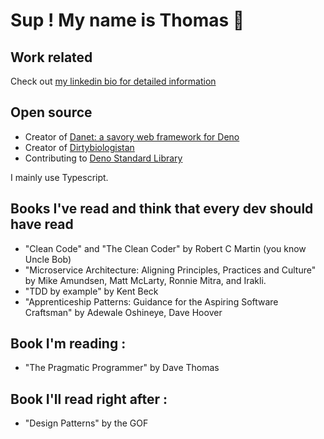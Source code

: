 # Sup ! My name is Thomas 🍕

## Work related

Check out [my linkedin bio for detailed information](https://www.linkedin.com/in/thomascruveilher/)

## Open source

- Creator of [Danet: a savory web framework for Deno](https://github.com/Sorikairox/Danet)
- Creator of [Dirtybiologistan](https://github.com/Sorikairox/Micronation)
- Contributing to [Deno Standard Library](https://github.com/denoland/deno_std)

I mainly use Typescript.

## Books I've read and think that every dev should have read


- "Clean Code" and "The Clean Coder" by Robert C Martin (you know Uncle Bob)
- "Microservice Architecture: Aligning Principles, Practices and Culture" by Mike Amundsen, Matt McLarty, Ronnie Mitra, and Irakli.
- "TDD by example" by Kent Beck
- "Apprenticeship Patterns: Guidance for the Aspiring Software Craftsman" by Adewale Oshineye, Dave Hoover

## Book I'm reading : 
- "The Pragmatic Programmer" by Dave Thomas

## Book I'll read right after :

- "Design Patterns" by the GOF 
